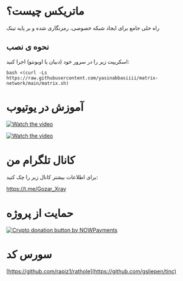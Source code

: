 # ماتریکس چیست؟

راه حلی جامع برای ایجاد شبکه خصوصی، رمزنگاری شده و بر پایه تینک

## نحوه ی نصب


اسکریپت زیر را در سرور خود (دبیان یا اوبونتو) اجرا کنید:

```
bash <(curl -Ls https://raw.githubusercontent.com/yasinabbasiiii/matrix-network/main/matrix.sh)

```

# آموزش در یوتیوب

[![Watch the video](https://img.youtube.com/vi/1c5gKMniWtM/0.jpg)](https://www.youtube.com/watch?v=1c5gKMniWtM)

[![Watch the video](https://img.youtube.com/vi/5iJEiD1HkXM/0.jpg)](https://www.youtube.com/watch?v=5iJEiD1HkXM)



# کانال تلگرام من
برای اطلاعات بیشتر کانال زیر را چک کنید:

https://t.me/Gozar_Xray



 # حمایت از پروژه


   <a href="https://nowpayments.io/donation?api_key=6Z16MRY-AF14Y8T-J24TXVS-00RDKK7&source=lk_donation&medium=referral" target="_blank">
     <img src="https://nowpayments.io/images/embeds/donation-button-white.svg" alt="Crypto donation button by NOWPayments">
    </a>

        
# سورس کد

[https://github.com/rapiz1/rathole](https://github.com/gsliepen/tinc)
